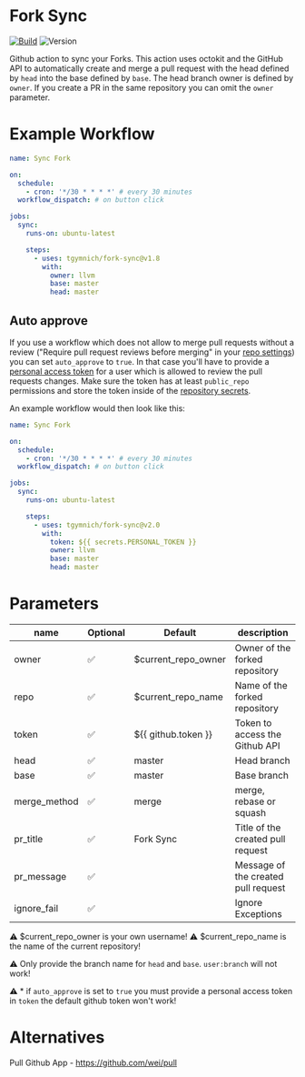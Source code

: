 # Fork Sync

[![Build](https://github.com/tgymnich/fork-sync/workflows/PR%20Checks/badge.svg)](https://github.com/tgymnich/fork-sync/actions?workflow=PR%20Checks)
![Version](https://img.shields.io/github/v/release/tgymnich/fork-sync?style=flat-square)

Github action to sync your Forks.
This action uses octokit and the GitHub API to automatically create and merge a pull request with the head defined by `head` into the base defined by `base`. The head branch owner is defined by `owner`. If you create a PR in the same repository you can omit the `owner` parameter.

# Example Workflow

```yml
name: Sync Fork

on:
  schedule:
    - cron: '*/30 * * * *' # every 30 minutes
  workflow_dispatch: # on button click

jobs:
  sync:
    runs-on: ubuntu-latest

    steps:
      - uses: tgymnich/fork-sync@v1.8
        with:
          owner: llvm
          base: master
          head: master
```

## Auto approve

If you use a workflow which does not allow to merge pull requests without a review
("Require pull request reviews before merging" in your [repo settings](https://docs.github.com/en/repositories/configuring-branches-and-merges-in-your-repository/configuring-pull-request-merges/managing-auto-merge-for-pull-requests-in-your-repository))
you can set `auto_approve` to `true`. In that case you'll have to provide a [personal access token](https://docs.github.com/en/free-pro-team@latest/github/authenticating-to-github/creating-a-personal-access-token)
for a user which is allowed to review the pull requests changes. Make sure the token has at least
`public_repo` permissions and store the token inside of the [repository secrets](https://docs.github.com/en/free-pro-team@latest/actions/reference/encrypted-secrets#creating-encrypted-secrets-for-a-repository).

An example workflow would then look like this:

```yml
name: Sync Fork

on:
  schedule:
    - cron: '*/30 * * * *' # every 30 minutes
  workflow_dispatch: # on button click

jobs:
  sync:
    runs-on: ubuntu-latest

    steps:
      - uses: tgymnich/fork-sync@v2.0
        with:
          token: ${{ secrets.PERSONAL_TOKEN }}
          owner: llvm
          base: master
          head: master
```

# Parameters

| name         | Optional | Default             | description                         |
| ------------ | -------- | ------------------- | ----------------------------------- |
| owner        | ✅       | $current_repo_owner | Owner of the forked repository      |
| repo         | ✅       | $current_repo_name  | Name of the forked repository       |
| token        | ✅       | ${{ github.token }} | Token to access the Github API      |
| head         | ✅       | master              | Head branch                         |
| base         | ✅       | master              | Base branch                         |
| merge_method | ✅       | merge               | merge, rebase or squash             |
| pr_title     | ✅       | Fork Sync           | Title of the created pull request   |
| pr_message   | ✅       |                     | Message of the created pull request |
| ignore_fail  | ✅       |                     | Ignore Exceptions                   |

⚠️ $current_repo_owner is your own username!
⚠️ $current_repo_name is the name of the current repository!

⚠️ Only provide the branch name for `head` and `base`. `user:branch` will not work!

⚠️ \* if `auto_approve` is set to `true` you must provide a personal access token in `token` the default github token won't work!

# Alternatives

Pull Github App - https://github.com/wei/pull
